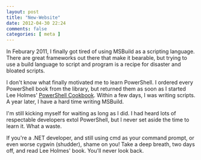 ```yaml
---
layout: post
title: "New-Website"
date: 2012-04-30 22:24
comments: false
categories: [ meta ] 
---
```


In Feburary 2011, I finally got tired of using MSBuild as a scripting language.  There are great frameworks out there that make it bearable, but trying to use a build language to script and program is a recipe for disaster and bloated scripts. 

I don't know what finally motivated me to learn PowerShell.  I ordered every PowerShell book from the library, but returned them as soon as I started Lee Holmes' [PowerShell Cookbook](http://shop.oreilly.com/product/9780596528492.do). Within a few days, I was writing scripts.  A year later, I have a hard time writing MSBuild.

I'm still kicking myself for waiting as long as I did.  I had heard lots of respectable developers extol PowerShell, but I never set aside the time to learn it.  What a waste.

If you're a .NET developer, and still using cmd as your command prompt, or even worse cygwin (shudder), shame on you!  Take a deep breath, two days off, and read Lee Holmes' book.  You'll never look back.